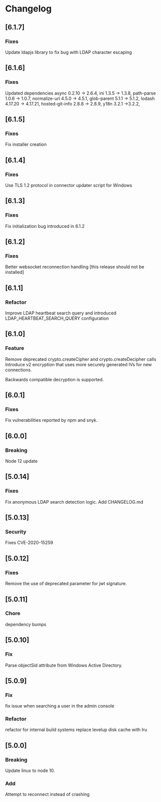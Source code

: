 # Changelog

## [6.1.7]
### Fixes
Update ldapjs library to fix bug with LDAP character escaping

## [6.1.6]
### Fixes
Updated dependencies
async 0.2.10 -> 2.6.4,
ini 1.3.5 -> 1.3.8,
path-parse 1.0.6 -> 1.0.7,
normalize-url 4.5.0 -> 4.5.1,
glob-parent 5.1.1 -> 5.1.2,
lodash 4.17.20 -> 4.17.21,
hosted-git-info 2.8.8 -> 2.8.9,
y18n 3.2.1 ->3.2.2,

## [6.1.5]
### Fixes
Fix installer creation

## [6.1.4]

### Fixes
Use TLS 1.2 protocol in connector updater script for Windows

## [6.1.3]

### Fixes
Fix initialization bug introduced in 6.1.2

## [6.1.2]

### Fixes
Better websocket reconnection handling [this release should not be installed]

## [6.1.1]

### Refactor
Improve LDAP heartbeat search query and introduced LDAP_HEARTBEAT_SEARCH_QUERY configuration 

## [6.1.0]

### Feature
Remove deprecated crypto.createCipher and crypto.createDecipher calls
Introduce v2 encryption that uses more securely generated IVs for new connections.

Backwards compatible decryption is supported.

## [6.0.1]

### Fixes
Fix vulnerabilities reported by npm and snyk.

## [6.0.0]

### Breaking
Node 12 update

## [5.0.14]

### Fixes
Fix anonymous LDAP search detection logic.
Add CHANGELOG.md

## [5.0.13]

### Security
Fixes CVE-2020-15259

## [5.0.12]

### Fixes
Remove the use of deprecated parameter for jwt signature.

## [5.0.11]

### Chore
dependency bumps

## [5.0.10]

### Fix
Parse objectSid attribute from Windows Active Directory.

## [5.0.9]

### Fix
fix issue when searching a user in the admin console

### Refactor 
refactor for internal build systems
replace levelup disk cache with lru

## [5.0.0]

### Breaking
Update linux to node 10. 

### Add
Attempt to reconnect instead of crashing
